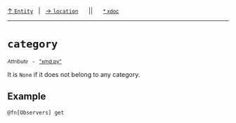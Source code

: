 [&#8593; `Entity`](xmd.py--entity.md)&nbsp;&nbsp;&nbsp;|&nbsp;&nbsp;&nbsp;[&#8594; `location`](xmd.py--entity--location.md)&nbsp;&nbsp;&nbsp;&nbsp;&nbsp;&nbsp;||&nbsp;&nbsp;&nbsp;&nbsp;&nbsp;&nbsp;<small>[\* xdoc](../xdoc/xmd.py.xmd#L29)</small>
***

# `category`
<small>*Attribute* &nbsp; - &nbsp; ["xmd.py"](../xmd.py)</small>  

It is `None` if it does not belong to any category.

## Example


`@fn[Observers] get`

